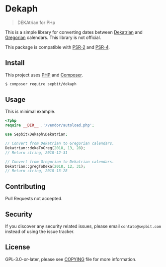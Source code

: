 # Dekaph

> DEKAtrian for PHp

This is a simple library for converting dates between [Dekatrian](https://www.facebook.com/dekatrian/) and [Gregorian](https://en.wikipedia.org/wiki/Adoption_of_the_Gregorian_calendar) calendars. This library is not official.

This package is compatible with [PSR-2](https://www.php-fig.org/psr/psr-2) and [PSR-4](https://www.php-fig.org/psr/psr-4).

## Install

This project uses [PHP](https://php.net) and [Composer](https://getcomposer.org).

```bash
$ composer require sepbit/dekaph
```

## Usage

This is minimal example.

```php
<?php
require __DIR__ .'/vendor/autoload.php';

use Sepbit\Dekaph\Dekatrian;

// Convert from Dekatrian to Gregorian calendars.
Dekatrian::dekaToGreg(2018, 13, 28);
// Return string, 2018-12-31

// Convert from Gregorian to Dekatrian calendars.
Dekatrian::gregToDeka(2018, 12, 31);
// Return string, 2018-13-28
```

## Contributing

Pull Requests not accepted.

## Security
If you discover any security related issues, please email `contato@sepbit.com` instead of using the issue tracker.

## License

GPL-3.0-or-later, please see [COPYING](COPYING) file for more information.
